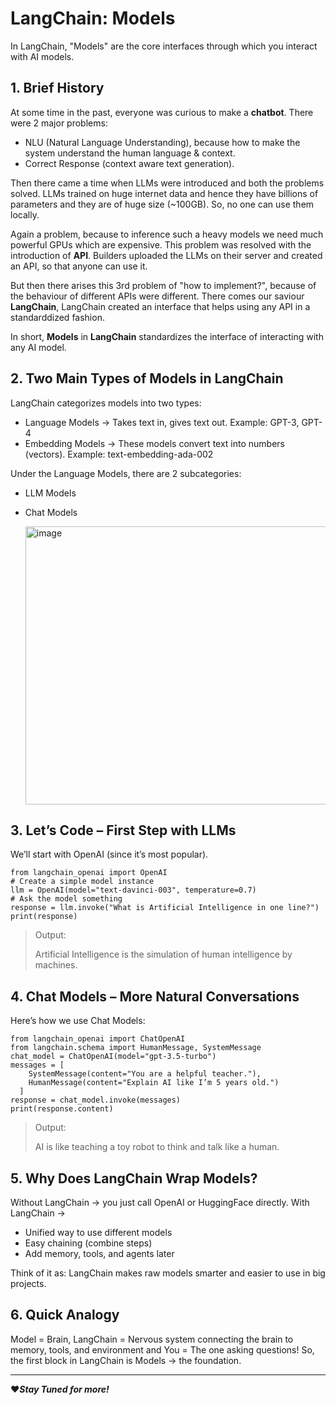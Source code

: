 # LangChain: Models
In LangChain, "Models" are the core interfaces through which you interact with AI models. 

## 1. Brief History
At some time in the past, everyone was curious to make a **chatbot**. There were 2 major problems:
- NLU (Natural Language Understanding), because how to make the system understand the human language & context.
- Correct Response (context aware text generation).

Then there came a time when LLMs were introduced and both the problems solved. LLMs trained on huge internet data and hence they have billions of parameters and they are of huge size (~100GB). So, no one can use them locally.

Again a problem, because to inference such a heavy models we need much powerful GPUs which are expensive. This problem was resolved with the introduction of **API**. Builders uploaded the LLMs on their server and created an API, so that anyone can use it.

But then there arises this 3rd problem of "how to implement?", because of the behaviour of different APIs were different. There comes our saviour **LangChain**, LangChain created an interface that helps using any API in a standarddized fashion.

In short, **Models** in **LangChain** standardizes the interface of interacting with any AI model.

## 2. Two Main Types of Models in LangChain
LangChain categorizes models into two types:

+ Language Models → Takes text in, gives text out. Example: GPT-3, GPT-4
+ Embedding Models → These models convert text into numbers (vectors). Example: text-embedding-ada-002

Under the Language Models, there are 2 subcategories:
+ LLM Models
+ Chat Models

  <img width="788" height="445" alt="image" src="https://github.com/user-attachments/assets/171b697b-99c4-48d4-815a-c9c92df29dd3" />


## 3. Let’s Code – First Step with LLMs

We’ll start with OpenAI (since it’s most popular).

```
from langchain_openai import OpenAI
# Create a simple model instance
llm = OpenAI(model="text-davinci-003", temperature=0.7)
# Ask the model something
response = llm.invoke("What is Artificial Intelligence in one line?")
print(response)
```

> Output:
>
> Artificial Intelligence is the simulation of human intelligence by machines.

## 4. Chat Models – More Natural Conversations

Here’s how we use Chat Models:

```
from langchain_openai import ChatOpenAI
from langchain.schema import HumanMessage, SystemMessage
chat_model = ChatOpenAI(model="gpt-3.5-turbo")
messages = [
    SystemMessage(content="You are a helpful teacher."),
    HumanMessage(content="Explain AI like I’m 5 years old.")
  ]
response = chat_model.invoke(messages)
print(response.content)
```

> Output:
> 
> AI is like teaching a toy robot to think and talk like a human.

## 5. Why Does LangChain Wrap Models?

Without LangChain → you just call OpenAI or HuggingFace directly.
With LangChain →
+ Unified way to use different models
+ Easy chaining (combine steps)
+ Add memory, tools, and agents later

Think of it as: LangChain makes raw models smarter and easier to use in big projects.

## 6. Quick Analogy

Model = Brain, LangChain = Nervous system connecting the brain to memory, tools, and environment and You = The one asking questions! So, the first block in LangChain is Models → the foundation.

---

❤️***Stay Tuned for more!*** 
